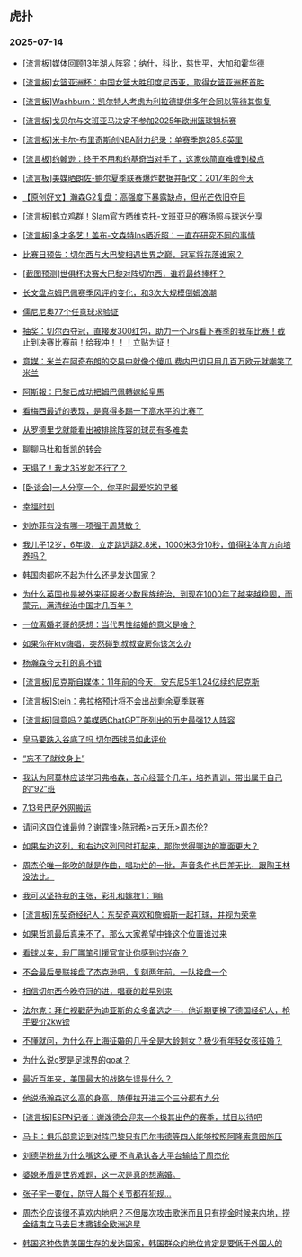 ## 虎扑 
### 2025-07-14

+ [[流言板]媒体回顾13年湖人阵容：纳什，科比，慈世平，大加和霍华德](https://bbs.hupu.com/633717476.html)

+ [[流言板]女篮亚洲杯：中国女篮大胜印度尼西亚，取得女篮亚洲杯首胜](https://bbs.hupu.com/633718521.html)

+ [[流言板]Washburn：凯尔特人考虑为利拉德提供多年合同以等待其恢复](https://bbs.hupu.com/633719980.html)

+ [[流言板]戈贝尔与文班亚马决定不参加2025年欧洲篮球锦标赛](https://bbs.hupu.com/633718780.html)

+ [[流言板]米卡尔-布里奇斯创NBA耐力纪录：单赛季跑285.8英里](https://bbs.hupu.com/633719036.html)

+ [[流言板]约翰逊：终于不用和约基奇当对手了，这家伙简直难缠到极点](https://bbs.hupu.com/633718362.html)

+ [[流言板]美媒晒朗佐-鲍尔夏季联赛爆炸数据并配文：2017年的今天](https://bbs.hupu.com/633719820.html)

+ [【原创好文】瀚森G2复盘：高强度下暴露缺点，但光芒依旧夺目](https://bbs.hupu.com/633716268.html)

+ [[流言板]鹤立鸡群！Slam官方晒维克托-文班亚马的赛场照与球迷分享](https://bbs.hupu.com/633717700.html)

+ [[流言板]多才多艺！盖布-文森特Ins晒近照：一直在研究不同的事情](https://bbs.hupu.com/633717039.html)

+ [比赛日预告：切尔西与大巴黎相遇世界之巅，冠军将花落谁家？](https://bbs.hupu.com/633713369.html)

+ [[截图预测]世俱杯决赛大巴黎对阵切尔西，谁将最终捧杯？](https://bbs.hupu.com/633712962.html)

+ [长文盘点姆巴佩赛季风评的变化，和3次大规模倒姆浪潮](https://bbs.hupu.com/633716925.html)

+ [儒尼尼奥77个任意球求验证](https://bbs.hupu.com/633712099.html)

+ [抽奖：切尔西夺冠，直接发300红包，助力一个Jrs看下赛季的我车比赛！截止到决赛比赛前！给我冲！！！立贴为证！](https://bbs.hupu.com/633712489.html)

+ [意媒：米兰在阿奇布朗的交易中就像个傻瓜 费内巴切只用几百万欧元就嘲笑了米兰](https://bbs.hupu.com/633712483.html)

+ [阿斯報：巴黎已成功把姆巴佩轉嫁給皇馬](https://bbs.hupu.com/633713403.html)

+ [看梅西最近的表现，是真得多踢一下高水平的比赛了](https://bbs.hupu.com/633711598.html)

+ [从罗德里戈就能看出被排除阵容的球员有多难卖](https://bbs.hupu.com/633713671.html)

+ [聊聊马杜和哲凯的转会](https://bbs.hupu.com/633714196.html)

+ [天塌了！我才35岁就不行了？](https://bbs.hupu.com/633718102.html)

+ [[卧谈会]一人分享一个，你平时最爱吃的早餐](https://bbs.hupu.com/633718680.html)

+ [幸福时刻](https://bbs.hupu.com/633716369.html)

+ [刘亦菲有没有哪一项强于周慧敏？](https://bbs.hupu.com/633717718.html)

+ [我儿子12岁，6年级，立定跳远跳2.8米，1000米3分10秒，值得往体育方向培养吗？](https://bbs.hupu.com/633717190.html)

+ [韩国肉都吃不起为什么还是发达国家？](https://bbs.hupu.com/633716170.html)

+ [为什么英国也是被外来征服者少数民族统治，到现在1000年了越来越稳固，而蒙元，满清统治中国才几百年？](https://bbs.hupu.com/633716217.html)

+ [一位离婚老哥的感想：当代男性结婚的意义是啥？ ](https://bbs.hupu.com/633716247.html)

+ [如果你在ktv嗨唱，突然碰到叔叔查房你该怎么办](https://bbs.hupu.com/633718320.html)

+ [杨瀚森今天打的真不错](https://bbs.hupu.com/633718734.html)

+ [[流言板]尼克斯自媒体：11年前的今天，安东尼5年1.24亿续约尼克斯](https://bbs.hupu.com/633720557.html)

+ [[流言板]Stein：弗拉格预计将不会出战剩余夏季联赛](https://bbs.hupu.com/633721147.html)

+ [[流言板]同意吗？美媒晒ChatGPT所列出的历史最强12人阵容](https://bbs.hupu.com/633720438.html)

+ [皇马要跌入谷底了吗 切尔西球员如此评价](https://bbs.hupu.com/633717883.html)

+ [“忘不了就纹身上”](https://bbs.hupu.com/633715640.html)

+ [我认为阿莫林应该学习弗格森，苦心经营个几年，培养青训，带出属于自己的“92”班](https://bbs.hupu.com/633713025.html)

+ [7.13号巴萨外网搬运](https://bbs.hupu.com/633718050.html)

+ [请问这四位谁最帅？​谢霆锋&gt;陈冠希&gt;古天乐&gt;周杰伦?](https://bbs.hupu.com/633717154.html)

+ [如果左边这列，和右边这列同时打起来，那你觉得哪边的赢面更大？](https://bbs.hupu.com/633716915.html)

+ [周杰伦唯一能吹的就是作曲，唱功烂的一批，声音条件也巨差无比，跟陶王林没法比。](https://bbs.hupu.com/633718143.html)

+ [我可以坚持我的主张，彩礼和嫁妆1：1嘛](https://bbs.hupu.com/633719657.html)

+ [[流言板]东契奇经纪人：东契奇喜欢和詹姆斯一起打球，并视为荣幸](https://bbs.hupu.com/633721279.html)

+ [如果哲凯最后真来不了，那么大家希望中锋这个位置谁过来](https://bbs.hupu.com/633713655.html)

+ [看球以来，我厂哪笔引援官宣让你感到过兴奋？](https://bbs.hupu.com/633719547.html)

+ [不会最后曼联接盘了杰克逊吧，复刻两年前，一队接盘一个](https://bbs.hupu.com/633715873.html)

+ [相信切尔西今晚夺冠的进，唱衰的趁早别来](https://bbs.hupu.com/633715067.html)

+ [法尔克：拜仁视戳萨为迪亚斯的众多备选之一，他近期更换了德国经纪人，枪手要价2kw镑](https://bbs.hupu.com/633717421.html)

+ [不懂就问，为什么在上海征婚的几乎全是大龄剩女？极少有年轻女孩征婚？](https://bbs.hupu.com/633718447.html)

+ [为什么说c罗是足球界的goat？](https://bbs.hupu.com/633718307.html)

+ [最近百年来，美国最大的战略失误是什么？](https://bbs.hupu.com/633720577.html)

+ [他说杨瀚森这么高的身高，随便拉开进三个三分都有九分](https://bbs.hupu.com/633718546.html)

+ [[流言板]ESPN记者：谢泼德会迎来一个极其出色的赛季，拭目以待吧](https://bbs.hupu.com/633720090.html)

+ [马卡：俱乐部意识到对阵巴黎只有巴尔韦德等四人能够按照阿隆索意图施压](https://bbs.hupu.com/633720898.html)

+ [刘德华粉丝为什么嘴这么硬 不肯承认各大平台输给了周杰伦](https://bbs.hupu.com/633719363.html)

+ [婆媳矛盾是世界难题，这一次是真的想离婚。](https://bbs.hupu.com/633719971.html)

+ [张子宇一要位，防守人每个关节都在犯规…](https://bbs.hupu.com/633720065.html)

+ [周杰伦应该很不喜欢内地吧？不但屡次攻击歌迷而且只有捞金时候来内地，捞金结束立马去日本撒钱全欧洲追星](https://bbs.hupu.com/633720480.html)

+ [韩国这种依靠美国生存的发达国家，韩国群众的地位肯定是要低于外国人的](https://bbs.hupu.com/633719748.html)


